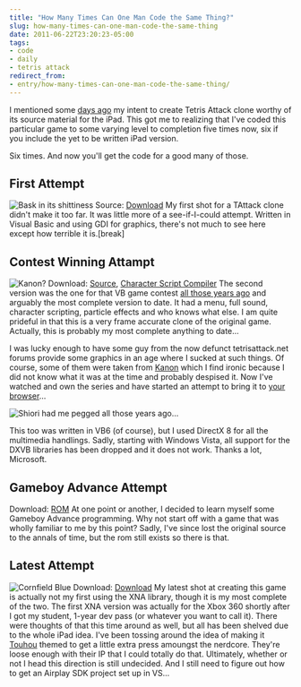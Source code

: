 ```yaml
---
title: "How Many Times Can One Man Code the Same Thing?"
slug: how-many-times-can-one-man-code-the-same-thing
date: 2011-06-22T23:20:23-05:00
tags:
- code
- daily
- tetris attack
redirect_from:
- entry/how-many-times-can-one-man-code-the-same-thing/
---
```

I mentioned some [days ago](http://dxprog.com/entry/the-gauntlet-i-have-thrown-it/) my intent to create Tetris Attack clone worthy of its source material for the iPad. This got me to realizing that I've coded this particular game to some varying level to completion five times now, six if you include the yet to be written iPad version.

Six times. And now you'll get the code for a good many of those.

## First Attempt
![](http://images.dxprog.com/blog/tattack_old.jpg "Bask in its shittiness")
Source: [Download](http://dxprog.com/files/TAttackOld.zip)
My first shot for a TAttack clone didn't make it too far. It was little more of a see-if-I-could attempt. Written in Visual Basic and using GDI for graphics, there's not much to see here except how terrible it is.[break]

## Contest Winning Attampt
![](http://images.dxprog.com/blog/playing_field.jpg "Kanon?")
Download: [Source](http://dxprog.com/files/TASource.zip), [Character Script Compiler](http://dxprog.com/files/TAScript.zip)
The second version was the one for that VB game contest [all those years ago](http://dxprog.com/entry/days-like-this-dont-come-too-often/) and arguably the most complete version to date. It had a menu, full sound, character scripting, particle effects and who knows what else. I am quite prideful in that this is a very frame accurate clone of the original game. Actually, this is probably my most complete anything to date...

I was lucky enough to have some guy from the now defunct tetrisattack.net forums provide some graphics in an age where I sucked at such things. Of course, some of them were taken from [Kanon](http://en.wikipedia.org/wiki/Kanon) which I find ironic because I did not know what it was at the time and probably despised it. Now I've watched and own the series and have started an attempt to bring it to [your browser](http://dxprog.com/entry/jslive-progress-report-and-screenshots/)...

![](http://images.dxprog.com/blog/field.png "Shiori had me pegged all those years ago...")

This too was written in VB6 (of course), but I used DirectX 8 for all the multimedia handlings. Sadly, starting with Windows Vista, all support for the DXVB libraries has been dropped and it does not work. Thanks a lot, Microsoft.

## Gameboy Advance Attempt
Download: [ROM](http://dxprog.com/files/tetrisattack.gba)
At one point or another, I decided to learn myself some Gameboy Advance programming. Why not start off with a game that was wholly familiar to me by this point? Sadly, I've since lost the original source to the annals of time, but the rom still exists so there is that.

## Latest Attempt
![](http://images.dxprog.com/blog/tattack_xna.jpg "Cornfield Blue")
Download: [Download](http://dxprog.com/files/TAttackXNA.zip)
My latest shot at creating this game is actually not my first using the XNA library, though it is my most complete of the two. The first XNA version was actually for the Xbox 360 shortly after I got my student, 1-year dev pass (or whatever you want to call it). There were thoughts of that this time around as well, but all has been shelved due to the whole iPad idea. I've been tossing around the idea of making it [Touhou](http://en.wikipedia.org/wiki/Touhou_project) themed to get a little extra press amoungst the nerdcore. They're loose enough with their IP that I could totally do that. Ultimately, whether or not I head this direction is still undecided. And I still need to figure out how to get an Airplay SDK project set up in VS...
